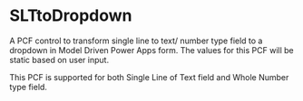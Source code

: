 # SLTtoDropdown
A PCF control to transform single line to text/ number type field to a dropdown in Model Driven Power Apps form. The values for this PCF will be static based on user input.

This PCF is supported for both Single Line of Text field and Whole Number type field.
